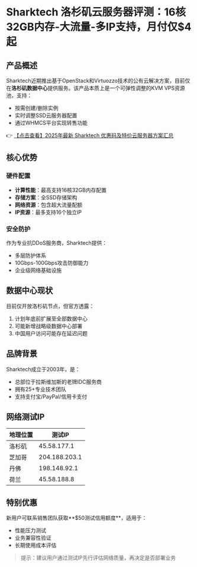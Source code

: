 # Sharktech 洛杉矶云服务器评测：16核32GB内存-大流量-多IP支持，月付仅$4起

## 产品概述
Sharktech近期推出基于OpenStack和Virtuozzo技术的公有云解决方案，目前仅在**洛杉矶数据中心**提供服务。该产品本质上是一个可弹性调整的KVM VPS资源池，支持：
- 按需创建/删除实例
- 实时调整SSD云服务器配置
- 通过WHMCS平台实现转售功能

👉 [【点击查看】2025年最新 Sharktech 优惠码及特价云服务器方案汇总](https://bit.ly/Sharktech)

## 核心优势
### 硬件配置
- **计算性能**：最高支持16核32GB内存配置
- **存储方案**：全SSD存储架构
- **网络资源**：包含超大流量配额
- **IP资源**：最多支持16个独立IP

### 安全防护
作为专业抗DDoS服务商，Sharktech提供：
- 多层防护体系
- 10Gbps-100Gbps攻击防御能力
- 企业级网络基础设施

## 数据中心现状
目前仅开放洛杉矶节点，但官方透露：
1. 计划年底前扩展至全部数据中心
2. 可能新增战略级数据中心部署
3. 中国用户访问可能存在延迟问题

## 品牌背景
Sharktech成立于2003年，是：
- 总部位于拉斯维加斯的老牌IDC服务商
- 拥有25+专业技术团队
- 支持支付宝/PayPal/信用卡支付

## 网络测试IP
| 地理位置 | 测试IP       |
|----------|--------------|
| 洛杉矶   | 45.58.177.1  |
| 芝加哥   | 204.188.203.1|
| 丹佛     | 198.148.92.1 |
| 荷兰     | 45.58.188.8  |

## 特别优惠
新用户可联系销售团队获取**$50测试信用额度**，适用于：
- 性能压力测试
- 业务兼容性验证
- 长期使用成本评估

> 提示：建议用户通过测试IP先行评估网络质量，再决定是否部署业务